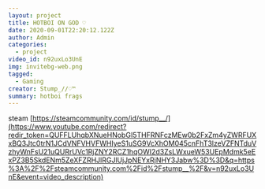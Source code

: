 ```yaml
---
layout: project
title: HOTBOI ON GOD ♡
date: 2020-09-01T22:20:12.122Z
author: Admin
categories:
  - project
video_id: n92uxLo3UnE
img: invitebg-web.png
tagged:
  - Gaming
creator: Stump_//♡™
summary: hotboi frags
---
```



steam [https://steamcommunity.com/id/stump__/](https://www.youtube.com/redirect?redir_token=QUFFLUhqbXNueHNobGI5THFRNFczMEw0b2FxZm4yZWRFUXxBQ3Jtc0trN1JCdVNFVHVFWHIyeS1uSG9VcXhOM045cnFhT3lzeVZFNTduVzhyWnFsU21uQURrUVc1RjZNY2RCZ1hqOWI2d3ZsLWxueW53UEpMdmk5eExPZ3B5SkdENm5ZeXFZRHJlRGJlUjJpNEYxRjNHY3Jabw%3D%3D&q=https%3A%2F%2Fsteamcommunity.com%2Fid%2Fstump__%2F&v=n92uxLo3UnE&event=video_description)